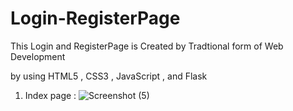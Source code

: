 # Login-RegisterPage

This Login and RegisterPage is Created by Tradtional form of Web Development 

by using HTML5 , CSS3 , JavaScript , and Flask 

1. Index page : 
        ![Screenshot (5)](https://github.com/MohamedAnsar37/Login-RegisterPage/assets/133519687/b96f9984-7454-48e1-9f24-adf4d674564d)

